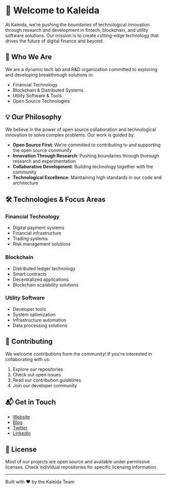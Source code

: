 # 🚀 Welcome to Kaleida

At Kaleida, we're pushing the boundaries of technological innovation through research and development in fintech, blockchain, and utility software solutions. Our mission is to create cutting-edge technology that drives the future of digital finance and beyond.

## 🔬 Who We Are

We are a dynamic tech lab and R&D organization committed to exploring and developing breakthrough solutions in:
- Financial Technology
- Blockchain & Distributed Systems
- Utility Software & Tools
- Open Source Technologies

## 💡 Our Philosophy

We believe in the power of open source collaboration and technological innovation to solve complex problems. Our work is guided by:

- **Open Source First**: We're committed to contributing to and supporting the open source community
- **Innovation Through Research**: Pushing boundaries through thorough research and experimentation
- **Collaborative Development**: Building technology together with the community
- **Technological Excellence**: Maintaining high standards in our code and architecture

## 🛠️ Technologies & Focus Areas

### Financial Technology
- Digital payment systems
- Financial infrastructure
- Trading systems
- Risk management solutions

### Blockchain
- Distributed ledger technology
- Smart contracts
- Decentralized applications
- Blockchain scalability solutions

### Utility Software
- Developer tools
- System optimization
- Infrastructure automation
- Data processing solutions

## 🤝 Contributing

We welcome contributions from the community! If you're interested in collaborating with us:

1. Explore our repositories
2. Check out open issues
3. Read our contribution guidelines
4. Join our developer community

## 📬 Get in Touch

- [Website](#)
- [Blog](#)
- [Twitter](#)
- [LinkedIn](#)

## 📜 License

Most of our projects are open source and available under permissive licenses. Check individual repositories for specific licensing information.

---

Built with ❤️ by the Kaleida Team
